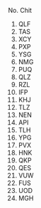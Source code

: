 No. Chit
1. QLF
2. TAS  
3. XCY  
4. PXP  
5. YSG  
6. NMG  
7. PUQ  
8. QLZ  
9. RZL  
10. IFP  
11. KHJ  
12. TLZ  
13. NEN  
14. API  
15. TLH  
16. YPG    
17. PVX  
18. HNK  
19. QKP  
20. QES  
21. VUW   
22. FUS  
23. UOD  
24. MGH  

